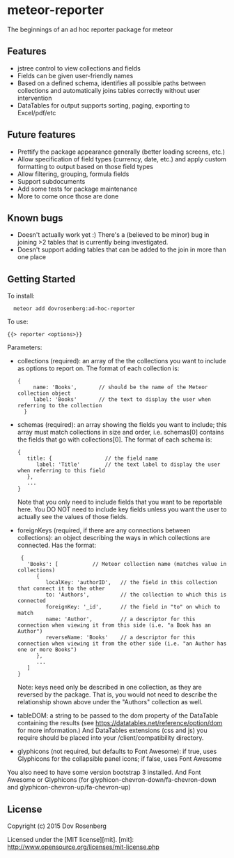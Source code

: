 # meteor-reporter

The beginnings of an ad hoc reporter package for meteor

## Features

* jstree control to view collections and fields
* Fields can be given user-friendly names
* Based on a defined schema, identifies all possible paths between collections and automatically joins tables correctly without user intervention
* DataTables for output supports sorting, paging, exporting to Excel/pdf/etc

## Future features
* Prettify the package appearance generally (better loading screens, etc.)
* Allow specification of field types (currency, date, etc.) and apply custom formatting to output based on those field types
* Allow filtering, grouping, formula fields
* Support subdocuments
* Add some tests for package maintenance
* More to come once those are done

## Known bugs
* Doesn't actually work yet :)  There's a (believed to be minor) bug in joining >2 tables that is currently being investigated.
* Doesn't support adding tables that can be added to the join in more than one place

## Getting Started

To install:

      meteor add dovrosenberg:ad-hoc-reporter

To use:

    {{> reporter <options>}}

Parameters:
* collections (required): an array of the the collections you want to include as options to report on.  The format of each collection is:

      {
           name: 'Books',       // should be the name of the Meteor collection object
           label: 'Books'       // the text to display the user when referring to the collection
        }
* schemas (required): an array showing the fields you want to include; this array must match collections in size and order, i.e. schemas[0] contains the fields that go with collections[0].  The format of each schema is:

      {
         title: {                 // the field name
            label: 'Title'        // the text label to display the user when referring to this field
         },
         ...
      }

   Note that you only need to include fields that you want to be reportable here.  You DO NOT need to include key fields unless you want the user to actually see the values of those fields.
* foreignKeys (required, if there are any connections between collections): an object describing the ways in which collections are connected.  Has the format:

       {
         'Books': [           // Meteor collection name (matches value in collections)
            {
               localKey: 'authorID',   // the field in this collection that connect it to the other
               to: 'Authors',          // the collection to which this is connected
               foreignKey: '_id',      // the field in "to" on which to match
               name: 'Author',         // a descriptor for this connection when viewing it from this side (i.e. "a Book has an Author")
               reverseName: 'Books'    // a descriptor for this connection when viewing it from the other side (i.e. "an Author has one or more Books")
            },
            ...
         ]
      }

   Note: keys need only be described in one collection, as they are reversed by the package.  That is, you would not need to describe the relationship shown above under the "Authors" collection as well.  
* tableDOM: a string to be passed to the dom property of the DataTable containing the results (see https://datatables.net/reference/option/dom for more information.)  And DataTables extensions (css and js) you require should be placed into your /client/compatibility directory.
* glyphicons (not required, but defaults to Font Awesome): if true, uses Glyphicons for the collapsible panel icons; if false, uses Font Awesome

You also need to have some version bootstrap 3 installed.  And Font Awesome or Glyphicons (for glyphicon-chevron-down/fa-chevron-down and  glyphicon-chevron-up/fa-chevron-up)


## License
Copyright (c) 2015 Dov Rosenberg

Licensed under the [MIT license][mit].
[mit]: http://www.opensource.org/licenses/mit-license.php
